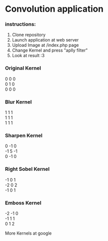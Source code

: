 # Convolution application
### instructions:
1. Clone repository
2. Launch application at web server
3. Upload Image at /index.php page
4. Change Kernel and press "aplly filter"
5. Look at result :3

### Original Kernel
0 0 0  
0 1 0  
0 0 0

### Blur Kernel 
 1 1 1  
 1 1 1  
 1 1 1
 
### Sharpen Kernel
0 -1 0  
-1 5 -1  
0 -1 0

### Right Sobel Kernel
-1 0 1  
-2 0 2  
-1 0 1

### Emboss Kernel
-2 -1 0  
-1 1 1  
0 1 2

More Kernels at google
